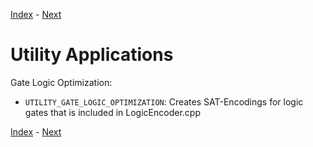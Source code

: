 [Index](../../README.md) - [Next](2_Circuit.md)

# Utility Applications

Gate Logic Optimization:

- `UTILITY_GATE_LOGIC_OPTIMIZATION`: Creates SAT-Encodings for logic gates that is included in LogicEncoder.cpp

[Index](../../README.md) - [Next](2_Circuit.md)
